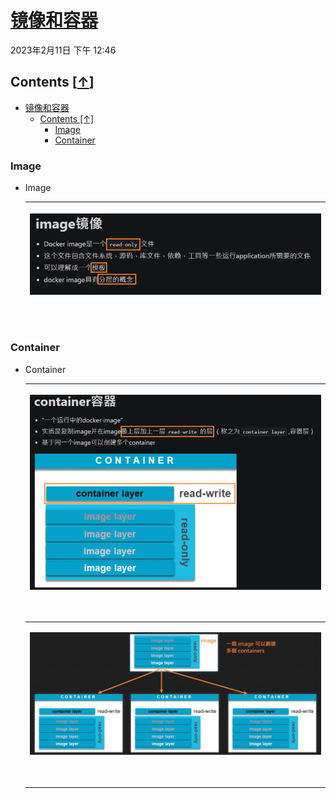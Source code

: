 <!-- This md file is converted from onenote -->

# [镜像和容器](https://dockertips.readthedocs.io/en/latest/container-quickstart/image_vs_container.html)

2023年2月11日
下午 12:46

## Contents [[↑](#镜像和容器)]

- [镜像和容器](#镜像和容器)
  - [Contents \[↑\]](#contents-)
    - [Image](#image)
    - [Container](#container)

### Image

- Image

  <table>
    <colgroup>
      <col style="width: 100%" />
    </colgroup>
    <thead>
      <tr class="header">
        <th>
          <p><img src="assets/001_镜像和容器_000.png"  /></p>
          <p> </p>
        </th>
      </tr>
    </thead>
    <tbody>
    </tbody>
  </table>

### Container

- Container

  <table>
    <colgroup>
      <col style="width: 100%" />
    </colgroup>
    <thead>
      <tr class="header">
        <th>
          <p><img src="assets/001_镜像和容器_001.png"  /></p>
          <p> </p>
        </th>
      </tr>
    </thead>
    <tbody>
      <tr class="odd">
        <td>
          <p><img src="assets/001_镜像和容器_002.png"  /></p>
          <p> </p>
        </td>
      </tr>
    </tbody>
  </table>
